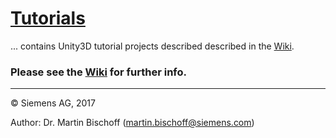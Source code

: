 # [Tutorials](https://github.com/siemens/ros-sharp/tree/master/Tutorials) #
... contains Unity3D tutorial projects described described in the [Wiki](https://github.com/siemens/ros-sharp/wiki).

### Please see the [Wiki](https://github.com/siemens/ros-sharp/wiki) for further info. ###

---

© Siemens AG, 2017

Author: Dr. Martin Bischoff (martin.bischoff@siemens.com)
